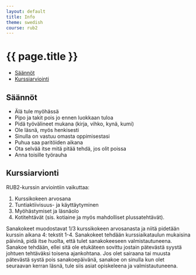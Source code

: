 ```yaml
---
layout: default
title: Info
theme: swedish
course: rub2
---
```


<div class="container">
<div class="header-row">
<div class="main-header">
<h1>{{ page.title }}</h1>
</div>
</div>
<div class="content-row">
<div class="sidebar">
<div class="page-sidebar affix" data-spy="affix" data-offset-top="250">
<ul class="nav page-sidenav">
<li><a href="#saannot">Säännöt</a></li>
<li><a href="#kurssiarviointi">Kurssiarviointi</a></li>
</ul>
</div>
</div>
<div class="info-content">
<h2 id="saannot">Säännöt</h2>

<ul>
  <li>Älä tule myöhässä</li>
  <li>Pipo ja takit pois jo ennen luokkaan tuloa</li>
  <li>Pidä työvälineet mukana (kirja, vihko, kynä, kumi)</li>
  <li>Ole läsnä, myös henkisesti</li>
  <li>Sinulla on vastuu omasta oppimisestasi</li>
  <li>Puhua saa paritöiden aikana</li>
  <li>Ota selvää itse mitä pitää tehdä, jos olit poissa</li>
  <li>Anna toisille työrauha</li>
</ul>

<h2 id="kurssiarviointi">Kurssiarvionti</h2>

<p>RUB2-kurssin arviointiin vaikuttaa:</p>

<ol>
  <li>Kurssikokeen arvosana</li>
  <li>Tuntiaktiivisuus- ja käyttäytyminen</li>
  <li>Myöhästymiset ja läsnäolo</li>
  <li>Kotitehtävät (sis. kotiaine ja myös mahdolliset plussatehtävät).</li>
</ol>

<p>Sanakokeet muodostavat 1/3 kurssikokeen arvosanasta ja niitä pidetään kurssin aikana 4: tekstit 1-4. Sanakokeet tehdään
kurssiaikataulun mukaisina päivinä, pidä itse huolta, että tulet sanakokeeseen valmistautuneena. Sanakoe tehdään,
ellei sitä ole etukäteen sovittu jostain pätevästä syystä johtuen tehtäväksi toisena ajankohtana. Jos olet sairaana tai
muusta pätevästä systä pois sanakoepäivänä, sanakoe on sinulla kun olet seuraavan kerran läsnä, tule siis asiat
opiskeleena ja valmistautuneena.</p>
</div>
</div>
</div>
